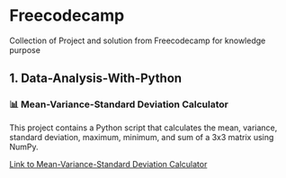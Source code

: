 # Freecodecamp
Collection of Project and solution from Freecodecamp  for knowledge purpose

## 1. Data-Analysis-With-Python

### 📊 Mean-Variance-Standard Deviation Calculator

This project contains a Python script that calculates the mean, variance, standard deviation, maximum, minimum, and sum of a 3x3 matrix using NumPy.

[Link to Mean-Variance-Standard Deviation Calculator](Data-Analysis-With-Python\Project\Mean-Varience-Std-Calculator)
